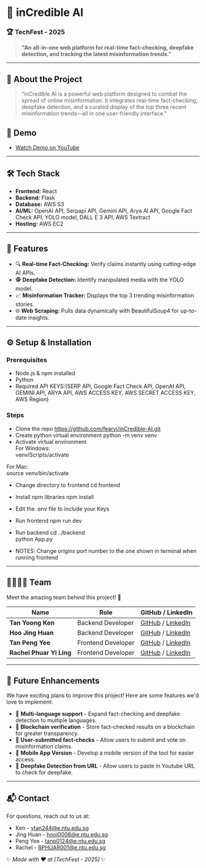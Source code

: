 # 🚀 inCredible AI

### 🏆 TechFest - 2025

> **"An all-in-one web platform for real-time fact-checking, deepfake detection, and tracking the latest misinformation trends."**

---

## 🎯 About the Project
> "inCredible AI is a powerful web platform designed to combat the spread of online misinformation. It integrates real-time fact-checking, deepfake detection, and a curated display of the top three recent misinformation trends—all in one user-friendly interface."

## 🎥 Demo
- [Watch Demo on YouTube](https://youtube.com/xxx)

---

## 🛠 Tech Stack

- **Frontend:** React
- **Backend:** Flask
- **Database:** AWS S3
- **AI/ML:** OpenAI API, Serpapi API, Gemini API, Arya AI API, Google Fact Check API, YOLO model, DALL E 3 API, AWS Textract
- **Hosting:** AWS EC2

---

## 🚀 Features
- 🔍 **Real-time Fact-Checking:** Verify claims instantly using cutting-edge AI APIs.  
- 🕵️ **Deepfake Detection:** Identify manipulated media with the YOLO model.  
- 📈 **Misinformation Tracker:** Displays the top 3 trending misinformation stories.  
- 🌐 **Web Scraping:** Pulls data dynamically with BeautifulSoup4 for up-to-date insights.
---

## ⚙️ Setup & Installation

### Prerequisites
- Node.js & npm installed
- Python 
- Required API KEYS:(SERP API, Google Fact Check API, OpenAI API, GEMINI API, ARYA API, AWS ACCESS KEY, AWS SECRET ACCESS KEY, AWS Region)


### Steps
- Clone the repo
https://github.com/fearyj/inCredible-AI.git
- Create python virtual environment
python -m venv venv
- Activate virtual environment \
For Windows: \
venv/Scripts/activate

For Mac: \
source venv/bin/activate

- Change directory to frontend
cd frontend
- Install npm libraries
npm install

- Edit the .env file to include your Keys

- Run frontend
npm run dev

- Run backend
cd ../backend \
python App.py

- NOTES: Change origins port number to the one shown in terminal when running frontend 
---

## 👨‍👩‍👧‍👦 Team
Meet the amazing team behind this project! 🎉

| Name        | Role                 | GitHub / LinkedIn |
|------------|----------------------|-------------------|
| **Tan Yoong Ken** | Backend Developer| [GitHub](https://github.com/fearyj) / [LinkedIn](https://www.linkedin.com/in/tan-yoong-ken-972a65252/) |
| **Hoo Jing Huan** | Backend Developer | [GitHub](https://github.com/JingHuan921) / [LinkedIn](https://www.linkedin.com/in/jing-huan-hoo-882971141/) |
| **Tan Peng Yee** | Frontend Developer | [GitHub](https://github.com/RustySooty) / [LinkedIn](https://www.linkedin.com/in/pengyeetan/) |
| **Rachel Phuar Yi Ling** | Frontend Developer| [GitHub](https://github.com/rxxchel) / [LinkedIn](https://www.linkedin.com/in/rachel-p-8002b2221/) |
---

## 🚀 Future Enhancements
We have exciting plans to improve this project! Here are some features we'd love to implement:

- 🔹 **Multi-language support** - Expand fact-checking and deepfake detection to multiple languages.
- 🔹 **Blockchain verification** - Store fact-checked results on a blockchain for greater transparency.
- 🔹 **User-submitted fact-checks** - Allow users to submit and vote on misinformation claims.
- 🔹 **Mobile App Version** - Develop a mobile version of the tool for easier access.
- 🔹 **Deepfake Detection from URL** - Allow users to paste in Youtube URL to check for deepfake.

---

## 📬 Contact
For questions, reach out to us at:
- Ken - ytan244@e.ntu.edu.sg
- Jing Huan - hooj0006@e.ntu.edu.sg
- Peng Yee - tanp0124@e.ntu.edu.sg
- Rachel - RPHUAR001@e.ntu.edu.sg

✨ *Made with ❤️ at [TechFest - 2025]* ✨
